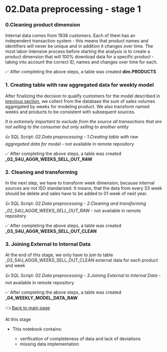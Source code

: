# 02.Data preprocessing - stage 1

### 0.Cleaning product dimension
Internal data comes from 1938 customers. Each of them has an independent transaction system - this means that product names and identifiers will never be unique and in addition it changes over time. The most labor-intensive process before starting the analysis is to create a product dimension that will 100% download data for a specific product - taking into account the correct ID, names and changes over time for each.

:white_check_mark: After completing the above steps, a table was created **dim.PRODUCTS**
    
### 1. Creating table with raw aggregated data for weekly model


After finalizing the decision to qualify customers for the model described in [previous section](https://github.com/MateoMat/PHARMA_WEEKLY_SELL_OUT_ESTIMATION/tree/master/01.Data%20Mining), we collect from the database the sum of sales volumes aggregated by weeks for modeling product.
We also transform named weeks and products to be consistent with subsequent sources.

*It is extremely important to exclude from the source all transactions that are not selling to the consumer but only selling to another entity*

:+1: SQL Script: *02.Data preprocessing - 1.Creating table with raw aggregated data for model* - not available in remote repository

:white_check_mark: After completing the above steps, a table was created **_02_S4U_AGGR_WEEKS_SELL_OUT_RAW**

### 2. Cleaning and transforming 

In the next step, we have to transform week dimension, because internal sources are not ISO standarized.
It means, that the data from every 53 week should be delete and sales have to be added to 01 week of next year.

:+1: SQL Script: *02.Data preprocessing - 2.Cleaning and transforming _02_S4U_AGGR_WEEKS_SELL_OUT_RAW* - not available in remote repository

:white_check_mark: After completing the above steps, a table was created **_03_S4U_AGGR_WEEKS_SELL_OUT_CLEAN**

### 3. Joining External to Internal Data

At the end of this stage, we only have to join to table _03_S4U_AGGR_WEEKS_SELL_OUT_CLEAN external data for each product and week


:+1: SQL Script: *02.Data preprocessing - 3.Joining External to Internal Data* - not available in remote repository

:white_check_mark: After completing the above steps, a table was created **_04_WEEKLY_MODEL_DATA_RAW**


:point_left: [Back to main page](https://github.com/MateoMat/PHARMA_WEEKLY_SELL_OUT_ESTIMATION)



At this stage 

* This notebook contains:

     * verification of completeness of data and lack of deviations
     * missing data implementation
     